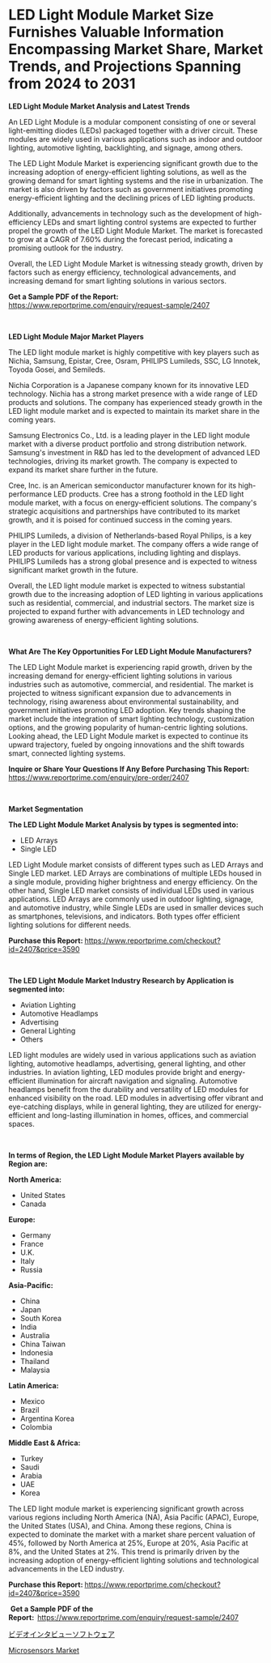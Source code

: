 <p><h1>LED Light Module Market Size Furnishes Valuable Information Encompassing Market Share, Market Trends, and Projections Spanning from 2024 to 2031</h1></p><p><strong>LED Light Module Market Analysis and Latest Trends</strong></p>
<p><p>An LED Light Module is a modular component consisting of one or several light-emitting diodes (LEDs) packaged together with a driver circuit. These modules are widely used in various applications such as indoor and outdoor lighting, automotive lighting, backlighting, and signage, among others.</p><p>The LED Light Module Market is experiencing significant growth due to the increasing adoption of energy-efficient lighting solutions, as well as the growing demand for smart lighting systems and the rise in urbanization. The market is also driven by factors such as government initiatives promoting energy-efficient lighting and the declining prices of LED lighting products.</p><p>Additionally, advancements in technology such as the development of high-efficiency LEDs and smart lighting control systems are expected to further propel the growth of the LED Light Module Market. The market is forecasted to grow at a CAGR of 7.60% during the forecast period, indicating a promising outlook for the industry.</p><p>Overall, the LED Light Module Market is witnessing steady growth, driven by factors such as energy efficiency, technological advancements, and increasing demand for smart lighting solutions in various sectors.</p></p>
<p><strong>Get a Sample PDF of the Report:&nbsp;</strong> <a href="https://www.reportprime.com/enquiry/request-sample/2407">https://www.reportprime.com/enquiry/request-sample/2407</a></p>
<p>&nbsp;</p>
<p><strong>LED Light Module Major Market Players</strong></p>
<p><p>The LED light module market is highly competitive with key players such as Nichia, Samsung, Epistar, Cree, Osram, PHILIPS Lumileds, SSC, LG Innotek, Toyoda Gosei, and Semileds. </p><p>Nichia Corporation is a Japanese company known for its innovative LED technology. Nichia has a strong market presence with a wide range of LED products and solutions. The company has experienced steady growth in the LED light module market and is expected to maintain its market share in the coming years.</p><p>Samsung Electronics Co., Ltd. is a leading player in the LED light module market with a diverse product portfolio and strong distribution network. Samsung's investment in R&D has led to the development of advanced LED technologies, driving its market growth. The company is expected to expand its market share further in the future.</p><p>Cree, Inc. is an American semiconductor manufacturer known for its high-performance LED products. Cree has a strong foothold in the LED light module market, with a focus on energy-efficient solutions. The company's strategic acquisitions and partnerships have contributed to its market growth, and it is poised for continued success in the coming years.</p><p>PHILIPS Lumileds, a division of Netherlands-based Royal Philips, is a key player in the LED light module market. The company offers a wide range of LED products for various applications, including lighting and displays. PHILIPS Lumileds has a strong global presence and is expected to witness significant market growth in the future.</p><p>Overall, the LED light module market is expected to witness substantial growth due to the increasing adoption of LED lighting in various applications such as residential, commercial, and industrial sectors. The market size is projected to expand further with advancements in LED technology and growing awareness of energy-efficient lighting solutions.</p></p>
<p>&nbsp;</p>
<p><strong>What Are The Key Opportunities For LED Light Module Manufacturers?</strong></p>
<p><p>The LED Light Module market is experiencing rapid growth, driven by the increasing demand for energy-efficient lighting solutions in various industries such as automotive, commercial, and residential. The market is projected to witness significant expansion due to advancements in technology, rising awareness about environmental sustainability, and government initiatives promoting LED adoption. Key trends shaping the market include the integration of smart lighting technology, customization options, and the growing popularity of human-centric lighting solutions. Looking ahead, the LED Light Module market is expected to continue its upward trajectory, fueled by ongoing innovations and the shift towards smart, connected lighting systems.</p></p>
<p><strong>Inquire or Share Your Questions If Any Before Purchasing This Report:</strong> <a href="https://www.reportprime.com/enquiry/pre-order/2407">https://www.reportprime.com/enquiry/pre-order/2407</a></p>
<p>&nbsp;</p>
<p><strong>Market Segmentation</strong></p>
<p><strong>The LED Light Module Market Analysis by types is segmented into:</strong></p>
<p><ul><li>LED Arrays</li><li>Single LED</li></ul></p>
<p><p>LED Light Module market consists of different types such as LED Arrays and Single LED market. LED Arrays are combinations of multiple LEDs housed in a single module, providing higher brightness and energy efficiency. On the other hand, Single LED market consists of individual LEDs used in various applications. LED Arrays are commonly used in outdoor lighting, signage, and automotive industry, while Single LEDs are used in smaller devices such as smartphones, televisions, and indicators. Both types offer efficient lighting solutions for different needs.</p></p>
<p><strong>Purchase this Report:&nbsp;</strong><a href="https://www.reportprime.com/checkout?id=2407&price=3590">https://www.reportprime.com/checkout?id=2407&price=3590</a></p>
<p>&nbsp;</p>
<p><strong>The LED Light Module Market Industry Research by Application is segmented into:</strong></p>
<p><ul><li>Aviation Lighting</li><li>Automotive Headlamps</li><li>Advertising</li><li>General Lighting</li><li>Others</li></ul></p>
<p><p>LED light modules are widely used in various applications such as aviation lighting, automotive headlamps, advertising, general lighting, and other industries. In aviation lighting, LED modules provide bright and energy-efficient illumination for aircraft navigation and signaling. Automotive headlamps benefit from the durability and versatility of LED modules for enhanced visibility on the road. LED modules in advertising offer vibrant and eye-catching displays, while in general lighting, they are utilized for energy-efficient and long-lasting illumination in homes, offices, and commercial spaces.</p></p>
<p>&nbsp;</p>
<p><strong>In terms of Region, the LED Light Module Market Players available by Region are:</strong></p>
<p>
    <p> <strong> North America: </strong>
        <ul>
            <li>United States</li>
            <li>Canada</li>
        </ul>
        </p> 
    <p> <strong> Europe: </strong>
        <ul>
            <li>Germany</li>
            <li>France</li>
            <li>U.K.</li>
            <li>Italy</li>
            <li>Russia</li>
        </ul>
        </p> 
    <p> <strong> Asia-Pacific: </strong>
        <ul>
            <li>China</li>
            <li>Japan</li>
            <li>South Korea</li>
            <li>India</li>
            <li>Australia</li>
            <li>China Taiwan</li>
            <li>Indonesia</li>
            <li>Thailand</li>
            <li>Malaysia</li>
        </ul>
        </p> 
    <p> <strong> Latin America: </strong>
        <ul>
            <li>Mexico</li>
            <li>Brazil</li>
            <li>Argentina Korea</li>
            <li>Colombia</li>
        </ul>
        </p> 
    <p> <strong> Middle East & Africa: </strong>
        <ul>
            <li>Turkey</li>
            <li>Saudi</li>
            <li>Arabia</li>
            <li>UAE</li>
            <li>Korea</li>
        </ul>
    </p>
    </p>
<p><p>The LED light module market is experiencing significant growth across various regions including North America (NA), Asia Pacific (APAC), Europe, the United States (USA), and China. Among these regions, China is expected to dominate the market with a market share percent valuation of 45%, followed by North America at 25%, Europe at 20%, Asia Pacific at 8%, and the United States at 2%. This trend is primarily driven by the increasing adoption of energy-efficient lighting solutions and technological advancements in the LED industry.</p></p>
<p><strong>Purchase this Report: </strong><a href="https://www.reportprime.com/checkout?id=2407&price=3590">https://www.reportprime.com/checkout?id=2407&price=3590</a></p>
<p>&nbsp;<strong>Get a Sample PDF of the Report:&nbsp;&nbsp;</strong><a href="https://www.reportprime.com/enquiry/request-sample/2407">https://www.reportprime.com/enquiry/request-sample/2407</a></p>
<p><strong></strong></p>
<p><p><a href="https://github.com/lababdou/Market-Research-Report-List-3/blob/main/175689411507.md">ビデオインタビューソフトウェア</a></p><p><a href="https://github.com/NorbertYates/Market-Research-Report-List-4/blob/main/microsensors-market.md">Microsensors Market</a></p></p>